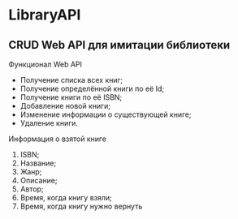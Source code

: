 # LibraryAPI

## CRUD Web API для имитации библиотеки

Функционал Web API
  - Получение списка всех книг;
  - Получение определённой книги по её Id;
  - Получение книги по её ISBN;
  - Добавление новой книги;
  - Изменение информации о существующей книге;
  - Удаление книги.

Информация о взятой книге
1. ISBN;
2. Название;
3. Жанр;
4. Описание;
5. Автор;
6. Время, когда книгу взяли;
7. Время, когда книгу нужно вернуть

